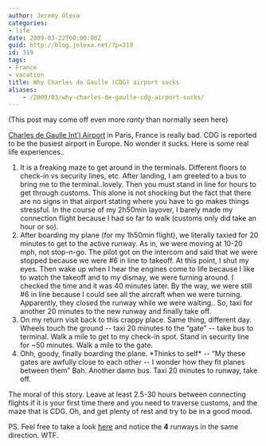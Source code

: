 ```yaml
---
author: Jeremy Olexa
categories:
- life
date: 2009-03-22T00:00:00Z
guid: http://blog.jolexa.net/?p=319
id: 319
tags:
- France
- vacation
title: Why Charles de Gaulle (CDG) airport sucks
aliases:
    - /2009/03/why-charles-de-gaulle-cdg-airport-sucks/
---
```


(This post may come off even more *ranty* than normally seen here)

[Charles de Gaulle Int'l Airport][1] in Paris, France is really bad. CDG is reported to be the busiest airport in Europe. No wonder it sucks. Here is some real life experiences..

  1. It is a freaking maze to get around in the terminals. Different floors to check-in vs security lines, etc. After landing, I am greeted to a bus to bring me to the terminal..lovely. Then you must stand in line for hours to get through customs. This alone is not shocking but the fact that there are no signs in that airport stating where you have to go makes things stressful. In the course of my 2h50min layover, I barely made my connection flight because I had so far to walk (customs only did take an hour or so).
  2. After boarding my plane (for my 1h50min flight), we literally taxied for 20 minutes to get to the active runway. As in, we were moving at 10-20 mph, not stop-n-go. The pilot got on the intercom and said that we were stopped because we were #6 in line to takeoff. At this point, I shut my eyes. Then wake up when I hear the engines come to life because I like to watch the takeoff and to my dismay, we were turning around. I checked the time and it was 40 minutes later. By the way, we were still #6 in line because I could see all the aircraft when we were turning. Apparently, they closed the runway while we were waiting.. So, taxi for another 20 minutes to the new runway and finally take off.
  3. On my return visit back to this crappy place. Same thing, different day. Wheels touch the ground -- taxi 20 minutes to the &#8220;gate&#8221; -- take bus to terminal. Walk a mile to get to my check-in spot. Stand in security line for ~50 minutes. Walk a mile to the gate.
  4. Ohh, goody, finally boarding the plane. \*Thinks to self\* -- &#8220;My these gates are awfully close to each other -- I wonder how they fit planes between them&#8221; Bah. Another damn bus. Taxi 20 minutes to runway, take off.

The moral of this story. Leave at least 2.5-30 hours between connecting flights if it is your first time there and you need to traverse customs, and the maze that is CDG. Oh, and get plenty of rest and try to be in a good mood.

PS. Feel free to take a look [here][2] and notice the **4** runways in the same direction. WTF.

 [1]: http://en.wikipedia.org/wiki/Charles_de_Gaulle_International_Airport
 [2]: http://en.wikipedia.org/wiki/File:Charlesdegaulleairportaerial.jpg